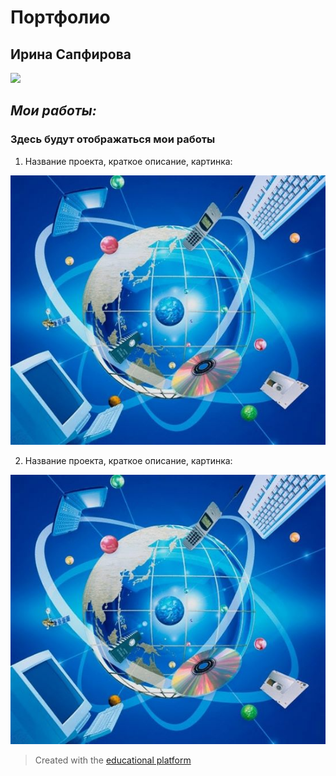 # Портфолио

## **Ирина Сапфирова**

![](лого/фото.jpg)

## *Мои работы:*

### Здесь будут отображаться мои работы


1. Название проекта, краткое описание, картинка:

![](лого/logo1.jpg)

2. Название проекта, краткое описание, картинка:

![](лого/logo1.jpg)

  
  
  
> Created with the [educational platform](https://netology.ru/)
